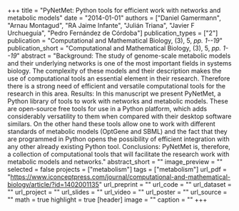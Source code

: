 +++
title = "PyNetMet: Python tools for efficient work with networks and metabolic models"
date = "2014-01-01"
authors = ["Daniel Gamermann", "Arnau Montagud", "RA Jaime Infante", "Julián Triana", "Javier F Urchueguía", "Pedro Fernández de Córdoba"]
publication_types = ["2"]
publication = "Computational and Mathematical Biology, (3), 5, _pp. 1--19_"
publication_short = "Computational and Mathematical Biology, (3), 5, _pp. 1--19_"
abstract = "Background: The study of genome-scale metabolic models and their underlying networks is one of the most important fields in systems biology. The complexity of these models and their description makes the use of computational tools an essential element in their research. Therefore there is a strong need of efficient and versatile computational tools for the research in this area. Results: In this manuscript we present PyNetMet, a Python library of tools to work with networks and metabolic models. These are open-source free tools for use in a Python platform, which adds considerably versatility to them when compared with their desktop software similars. On the other hand these tools allow one to work with different standards of metabolic models (OptGene and SBML) and the fact that they are programmed in Python opens the possibility of efficient integration with any other already existing Python tool. Conclusions: PyNetMet is, therefore, a collection of computational tools that will facilitate the research work with metabolic models and networks."
abstract_short = ""
image_preview = ""
selected = false
projects = ["metabolism"]
tags = ["metabolism"]
url_pdf = "https://www.iconceptpress.com/journal/computational-and-mathematical-biology/article/?id=1402001135"
url_preprint = ""
url_code = ""
url_dataset = ""
url_project = ""
url_slides = ""
url_video = ""
url_poster = ""
url_source = ""
math = true
highlight = true
[header]
image = ""
caption = ""
+++
